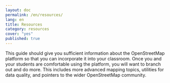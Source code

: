 ```yaml
---
layout: doc
permalink: /en/resources/
lang: en
title: Resources
category: resources
cover: "yes"
published: true
---
```


This guide should give you sufficient information about the OpenStreetMap platform so that you can incorporate it into your classroom. Once you and your students are comfortable using the platform, you will want to branch out and do more. This includes more advanced mapping topics, utilities for data quality, and pointers to the wider OpenStreetMap community.